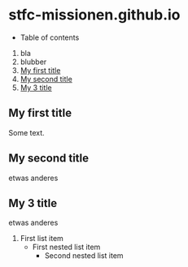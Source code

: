 # stfc-missionen.github.io

* Table of contents
1. bla
2. blubber
3. [My first title](#my-first-title)
4. [My second title](#my-second-title)
5. [My 3 title](#My-3-title)

## My first title
Some text.


## My second title
etwas anderes


## My 3 title
etwas anderes

1. First list item
    - First nested list item
        - Second nested list item
